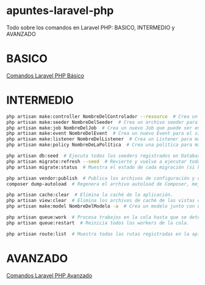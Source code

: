 # apuntes-laravel-php

Todo sobre los comandos en Laravel PHP: BASICO, INTERMEDIO y AVANZADO

# BASICO

[Comandos Laravel PHP Básico](https://github.com/alexchristianqr/apuntes-laravel-php/blob/main/README.md)

# INTERMEDIO

```bash
php artisan make:controller NombreDelControlador --resource  # Crea un controlador con métodos RESTful predeterminados.
php artisan make:seeder NombreDelSeeder  # Crea un archivo seeder para poblar la base de datos con datos de prueba.
php artisan make:job NombreDelJob  # Crea un nuevo Job que puede ser encolado para ejecución en segundo plano.
php artisan make:event NombreDelEvent  # Crea un nuevo Event para el sistema de eventos de Laravel.
php artisan make:listener NombreDelListener  # Crea un Listener para manejar un evento específico.
php artisan make:policy NombreDeLaPolítica  # Crea una política para manejar la autorización de los usuarios.
```

```bash
php artisan db:seed  # Ejecuta todos los seeders registrados en DatabaseSeeder.
php artisan migrate:refresh --seed  # Revierte y vuelve a ejecutar todas las migraciones, luego ejecuta los seeders.
php artisan migrate:status  # Muestra el estado de cada migración (si ha sido ejecutada o no).
```

```bash
php artisan vendor:publish  # Publica los archivos de configuración y otros recursos de paquetes externos.
composer dump-autoload  # Regenera el archivo autoload de Composer, mejorando el rendimiento.
```

```bash
php artisan cache:clear  # Elimina la caché de la aplicación.
php artisan view:clear  # Elimina los archivos de caché de las vistas compiladas.
php artisan make:model NombreDelModelo -a  # Crea un modelo junto con un controlador, una migración, un factory y un seeder.
```

```bash
php artisan queue:work  # Procesa trabajos en la cola hasta que se detenga manualmente.
php artisan queue:restart  # Reinicia todos los workers de la cola.
```

```bash
php artisan route:list  # Muestra todas las rutas registradas en la aplicación.
```

# AVANZADO

[Comandos Laravel PHP Avanzado](https://github.com/alexchristianqr/apuntes-laravel-php/blob/main/README-avanzado.md)

